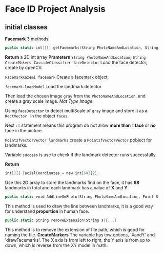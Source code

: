 # Face ID Project Analysis

## initial classes
**Facemark**
3 methods

```swift
public static int[][] getFacemarks(String PhotoNameAndLocation, String CreateMarkers) throws IOException, URISyntaxException, InterruptedException {...}
```
**Return** a 2D int array
**Prameters** `String PhotoNameAndLocation`, `String CreateMakers`.
`CascadeClassifier faceDetector` Load the face detector, create by openCV.

`FacemarkKazemi facemark` Create a facemark object.

`facemark.loadModel` Load the landmark detector

Then load the chosen image `gray` from the `PhotoNameAndLocation`, and create a gray scale image. *Mat Type Image*

Using `faceDetector` to detect multiScale of `gray` image and store it as a `RectVector ` in the object `faces`.

Next `if` statement means this program do not allow **more than 1 face** or **no**  face in the picture.

`Point2fVectorVector landmarks` create a `Point2fVectorVector` pobject for landmarks.

Variable `success` is use to check if the landmark detector runs successfully.

**Return** 
```swift
int[][] FacialCoordinates = new int[68][2];
```
Use this 2D array to store the landmarks find on the face, it has **68** landmarks in total and each landmark has a value of **X** and **Y**.

```swift
public static void AddLineOnPhoto(String PhotoNameAndLocation, Point Start, Point End, String Description) {...}
```
This method is used to draw the line between landmarks, it is a good way for understand **proportion** in human face.

```swift
public static String removeExtension(String s){...}
```
This method is to remove the extension of file path, which is good for naming the file.
**CreateMarkers**
The variable has tow options, 'XandY' and 'drawFacemarks'.
The X axis is from left to right, the Y axis is from up to down, which is reverse from the XY model in math.